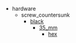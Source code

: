 * hardware
  * screw_countersunk
    * [black](hardware/screw_countersunk/black)
      * [35_mm](hardware/screw_countersunk/black/35_mm)
        * [hex](hex)
